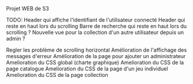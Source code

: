 Projet WEB de S3

TODO: 
Header qui affiche l'identifiant de l'utilisateur connecté
Header qui reste en haut lors du scrolling
Barre de recherche qui reste en haut lors du scrolling
? Nouvelle vue pour la collection d'un autre utilisateur depuis un admin ?

Regler les problème de scrolling horizontal
Amélioration de l'affichage des messages d'erreur
Amélioration de la page pour ajouter un administrateur
Amelioration du CSS global (charte graphique)
Amelioration du CSS de la page catalogue
Amelioration du CSS de la page d'un jeu individuel
Amelioration du CSS de la page collection